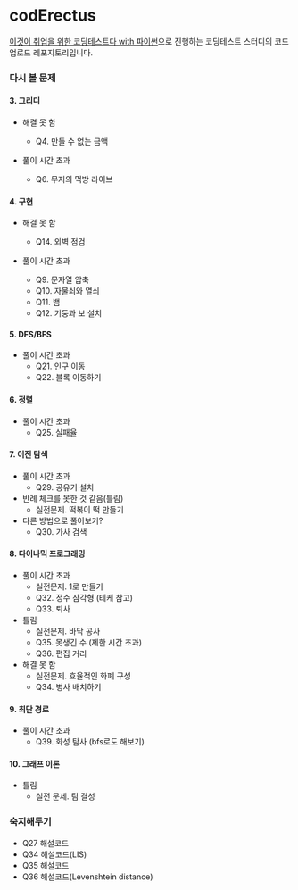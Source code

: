 # codErectus

[이것이 취업을 위한 코딩테스트다 with 파이썬](https://m.hanbit.co.kr/store/books/book_view.html?p_code=B8945183661)으로 진행하는 코딩테스트 스터디의 코드 업로드 레포지토리입니다.

### 다시 볼 문제
#### 3. 그리디
* 해결 못 함
    * Q4. 만들 수 없는 금액

* 풀이 시간 초과
    * Q6. 무지의 먹방 라이브

#### 4. 구현
* 해결 못 함
    * Q14. 외벽 점검

* 풀이 시간 초과
    * Q9. 문자열 압축
    * Q10. 자물쇠와 열쇠
    * Q11. 뱀
    * Q12. 기둥과 보 설치

#### 5. DFS/BFS
* 풀이 시간 초과
    * Q21. 인구 이동
    * Q22. 블록 이동하기

#### 6. 정렬
* 풀이 시간 초과
    * Q25. 실패율

#### 7. 이진 탐색
* 풀이 시간 초과
    * Q29. 공유기 설치
* 반례 체크를 못한 것 같음(틀림)
    * 실전문제. 떡볶이 떡 만들기
* 다른 방법으로 풀어보기?
    * Q30. 가사 검색

#### 8. 다이나믹 프로그래밍
* 풀이 시간 초과
    * 실전문제. 1로 만들기
    * Q32. 정수 삼각형 (테케 참고)
    * Q33. 퇴사
* 틀림
    * 실전문제. 바닥 공사
    * Q35. 못생긴 수 (제한 시간 초과)
    * Q36. 편집 거리
* 해결 못 함
    * 실전문제. 효율적인 화폐 구성
    * Q34. 병사 배치하기

#### 9. 최단 경로
* 풀이 시간 초과
    * Q39. 화성 탐사 (bfs로도 해보기)

#### 10. 그래프 이론
* 틀림
    * 실전 문제. 팀 결성

### 숙지해두기
* Q27 해설코드
* Q34 해설코드(LIS)
* Q35 해설코드
* Q36 해설코드(Levenshtein distance)